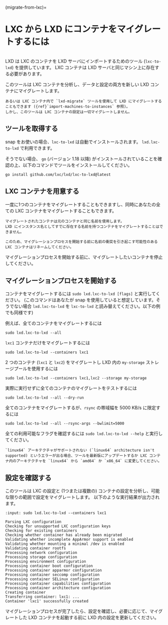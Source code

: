 (migrate-from-lxc)=
# LXC から LXD にコンテナをマイグレートするには

```{youtube} https://www.youtube.com/watch?v=F9GALjHtnUU
```

LXD は LXC のコンテナを LXD サーバにインポートするためのツール (`lxc-to-lxd`) を提供しています。
LXC コンテナは LXD サーバと同じマシン上に存在する必要があります。

このツールは LXC コンテナを分析し、データと設定の両方を新しい LXD コンテナにマイグレートします。

```{note}
あるいは LXC コンテナ内で `lxd-migrate` ツールを使用して LXD にマイグレートすることもできます ({ref}`import-machines-to-instances` 参照)。
しかし、このツールは LXC コンテナの設定は一切マイグレートしません。
```

## ツールを取得する

snap をお使いの場合、`lxc-to-lxd` は自動でインストールされます。
`lxd.lxc-to-lxd` で利用できます。

そうでない場合、 `go` (バージョン 1.18 以降) がインストールされていることを確認の上、以下のコマンドでツールをインストールしてください。

    go install github.com/lxc/lxd/lxc-to-lxd@latest

## LXC コンテナを用意する

一度に1つのコンテナをマイグレートすることもできますし、同時にあなたの全ての LXC コンテナをマイグレートすることもできます。

```{note}
マイグレートされたコンテナは元のコンテナと同じ名前を使用します。
LXD にインスタンス名としてすでに存在する名前を持つコンテナをマイグレートすることはできません。

このため、マイグレーションプロセスを開始する前に名前の衝突を引き起こす可能性のある LXC コンテナはリネームしてください。
```

マイグレーションプロセスを開始する前に、マイグレートしたいコンテナを停止してください。

## マイグレーションプロセスを開始する

コンテナをマイグレートするには `sudo lxd.lxc-to-lxd [flags]` と実行してください。
(このコマンドはあなたが snap を使用していると想定しています。そうでない場合 `lxd.lxc-to-lxd` を `lxc-to-lxd` と読み替えてください。以下の例でも同様です)

例えば、全てのコンテナをマイグレートするには

    sudo lxd.lxc-to-lxd --all

`lxc1` コンテナだけをマイグレートするには

    sudo lxd.lxc-to-lxd --containers lxc1

2 つのコンテナ (`lxc1` と `lxc2`) をマイグレートし LXD 内の `my-storage` ストレージプールを使用するには 

    sudo lxd.lxc-to-lxd --containers lxc1,lxc2 --storage my-storage

実際に実行せずに全てのコンテナのマイグレートをテストするには

    sudo lxd.lxc-to-lxd --all --dry-run

全てのコンテナをマイグレートするが、`rsync` の帯域幅を 5000 KB/s に限定するには

    sudo lxd.lxc-to-lxd --all --rsync-args --bwlimit=5000

全ての利用可能なフラグを確認するには `sudo lxd.lxc-to-lxd --help` と実行してください。

```{note}
`linux64` アーキテクチャがサポートされない (`linux64` architecture isn't supported) というエラーが出る場合、ツールを最新版にアップデートするか LXC コンテナ内のアーキテクチャを `linux64` から `amd64` か `x86_64` に変更してください。
```

## 設定を確認する

このツールは LXC の設定と (1つまたは複数の) コンテナの設定を分析し、可能な限りの範囲で設定をマイグレートします。
以下のような実行結果が出力されます。

```{terminal}
:input: sudo lxd.lxc-to-lxd --containers lxc1

Parsing LXC configuration
Checking for unsupported LXC configuration keys
Checking for existing containers
Checking whether container has already been migrated
Validating whether incomplete AppArmor support is enabled
Validating whether mounting a minimal /dev is enabled
Validating container rootfs
Processing network configuration
Processing storage configuration
Processing environment configuration
Processing container boot configuration
Processing container apparmor configuration
Processing container seccomp configuration
Processing container SELinux configuration
Processing container capabilities configuration
Processing container architecture configuration
Creating container
Transferring container: lxc1: ...
Container 'lxc1' successfully created
```

マイグレーションプロセスが完了したら、設定を確認し、必要に応じて、マイグレートした LXD コンテナを起動する前に LXD 内の設定を更新してください。
